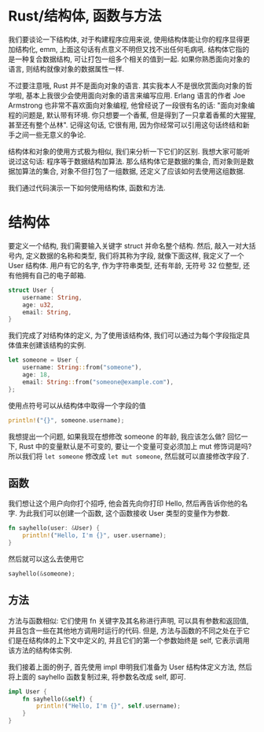 # Rust/结构体, 函数与方法

我们要谈论一下结构体, 对于构建程序应用来说, 使用结构体能让你的程序显得更加结构化, emm, 上面这句话有点意义不明但又找不出任何毛病吼. 结构体它指的是一种复合数据结构, 可让打包一组多个相关的值到一起. 如果你熟悉面向对象的语言, 则结构就像对象的数据属性一样.

不过要注意哦, Rust 并不是面向对象的语言. 其实我本人不是很欣赏面向对象的哲学啦, 基本上我很少会使用面向对象的语言来编写应用. Erlang 语言的作者 Joe Armstrong 也非常不喜欢面向对象编程, 他曾经说了一段很有名的话: "面向对象编程的问题是, 默认带有环境. 你只想要一个香蕉, 但是得到了一只拿着香蕉的大猩猩, 甚至还有整个丛林". 记得这句话, 它很有用, 因为你经常可以引用这句话终结和新手之间一些无意义的争论.

结构体和对象的使用方式极为相似, 我们来分析一下它们的区别. 我想大家可能听说过这句话: 程序等于数据结构加算法. 那么结构体它是数据的集合, 而对象则是数据加算法的集合, 对象不但打包了一组数据, 还定义了应该如何去使用这组数据.

我们通过代码演示一下如何使用结构体, 函数和方法.

# 结构体

要定义一个结构, 我们需要输入关键字 struct 并命名整个结构. 然后, 敲入一对大括号内, 定义数据的名称和类型, 我们将其称为字段, 就像下面这样, 我定义了一个 User 结构体. 用户有它的名字, 作为字符串类型, 还有年龄, 无符号 32 位整型, 还有他拥有自己的电子邮箱.

```rs
struct User {
    username: String,
    age: u32,
    email: String,
}
```

我们完成了对结构体的定义, 为了使用该结构体, 我们可以通过为每个字段指定具体值来创建该结构的实例.

```rs
let someone = User {
    username: String::from("someone"),
    age: 18,
    email: String::from("someone@example.com"),
};
```

使用点符号可以从结构体中取得一个字段的值

```rs
println!("{}", someone.username);
```

我想提出一个问题, 如果我现在想修改 someone 的年龄, 我应该怎么做? 回忆一下, Rust 中的变量默认是不可变的, 要让一个变量可变必须加上 mut 修饰词是吗? 所以我们将 `let someone` 修改成 `let mut someone`, 然后就可以直接修改字段了.

## 函数

我们想让这个用户向你打个招呼, 他会首先向你打印 Hello, 然后再告诉你他的名字. 为此我们可以创建一个函数, 这个函数接收 User 类型的变量作为参数.

```rs
fn sayhello(user: &User) {
    println!("Hello, I'm {}", user.username);
}
```

然后就可以这么去使用它

```rs
sayhello(&someone);
```

## 方法

方法与函数相似: 它们使用 fn 关键字及其名称进行声明, 可以具有参数和返回值, 并且包含一些在其他地方调用时运行的代码. 但是, 方法与函数的不同之处在于它们是在结构体的上下文中定义的, 并且它们的第一个参数始终是 self, 它表示调用该方法的结构体实例.

我们接着上面的例子, 首先使用 impl 申明我们准备为 User 结构体定义方法, 然后将上面的 sayhello 函数复制过来, 将参数名改成 self, 即可.

```rs
impl User {
    fn sayhello(&self) {
        println!("Hello, I'm {}", self.username);
    }
}
```
